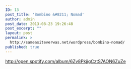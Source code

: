 ```yaml
---
ID: 13
post_title: 'Bombino &#8211; Nomad'
author: admin
post_date: 2013-08-23 19:26:48
post_excerpt: ""
layout: post
permalink: >
  http://sameasiteverwas.net/wordpress/bombino-nomad/
published: true
---
```

http://open.spotify.com/album/6Zv8PkjigCztS7AON6ZuZe
